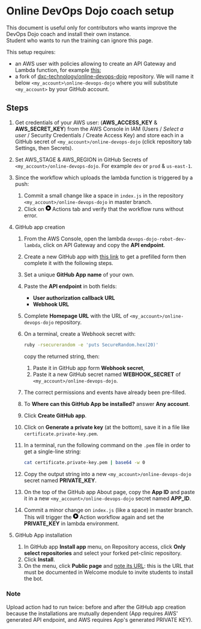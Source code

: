 # Online DevOps Dojo coach setup

This document is useful only for contributors who wants improve the DevOps Dojo
coach and install their own instance.  
Student who wants to run the training can ignore this page.

This setup requires:

- an AWS user with policies allowing to create an API Gateway and Lambda
function, for example [this](./lambda-dojo-upload.json);
- a fork of [dxc-technology/online-devops-dojo](https://github.com/dxc-technology/online-devops-dojo)
repository. We will name it below `<my_account>\online-devops-dojo` where you
will substitute `<my_account>` by your GitHub account.

## Steps

1. Get credentials of your AWS user:  (**AWS_ACCESS_KEY** &
**AWS_SECRET_KEY**) from the AWS Console in IAM (Users / *Select a user* / Security Credentials / Create Access Key) and store each in a
GitHub secret of `<my_account>/online-devops-dojo`
(click repository tab Settings, then Secrets).  
1. Set AWS_STAGE & AWS_REGION in GitHub Secrets of `<my_account>/online-devops-dojo`.
   For example `dev` or `prod` & `us-east-1`.
1. Since the workflow which uploads the lambda function is triggered by a push:  
    1. Commit a small change like a space in `index.js` in the repository `<my_account>/online-devops-dojo` in master branch.
    1. Click on <svg class="octicon octicon-play" viewBox="0 0 14 16"
    version="1.1" width="14" height="16" aria-hidden="true"><path fill-rule="evenodd" d="M14 8A7 7 0 1 1 0 8a7 7 0 0 1 14 0zm-8.223 3.482l4.599-3.066a.5.5 0 0 0 0-.832L5.777 4.518A.5.5 0 0 0 5 4.934v6.132a.5.5 0 0 0 .777.416z"></path></svg> Actions tab and verify that the workflow runs without error.
1. GitHub app creation
    1. From the AWS Console, open the lambda `devops-dojo-robot-dev-lambda`, click on API Gateway and copy the **API endpoint**.
    1. Create a new GitHub app with [this link](https://github.com/settings/apps/new?description=The%20Online%20DevOps%20Dojo%20coach%20is%20here%20to%20help%20you%20learn%20DevOps.%0A%0ALearn%20more%20about%20the%20Online%20DevOps%20Dojo%3A%20https%3A%2F%2Fdxc-technology.github.io%2Fabout-devops-dojo%2F%0A%0A%21%5BTeam%20chat%5D%28https%3A%2F%2Fs3.amazonaws.com%2Fdevopsdojoassets%2Fteam-chat.jpg%29&contents=write&issues=write&pull_requests=write&events[]=issues&events[]=issue_comment&events[]=pull_requests) to get a prefilled form then complete it with the following steps.
    1. Set a unique **GitHub App name** of your own.
    1. Paste the **API endpoint** in both fields:
        - **User authorization callback URL**
        - **Webhook URL**
    1. Complete **Homepage URL** with the URL of `<my_account>/online-devops-dojo` repository.
    1. On a terminal, create a Webhook secret with:

       ```sh
       ruby -rsecurerandom -e 'puts SecureRandom.hex(20)'
       ```

       copy the returned string, then:

        1. Paste it in GitHub app form **Webhook secret**,
        1. Paste it a new GitHub secret named **WEBHOOK_SECRET** of
        `<my_account>/online-devops-dojo`.  
    1. The correct permissions and events have already been pre-filled.  
    1. To **Where can this GitHub App be installed?** answer **Any account**.
    1. Click **Create GitHub app**.
    1. Click on **Generate a private key** (at the bottom), save it in a file
    like `certificate.private-key.pem`.
    1. In a terminal, run the following command on the `.pem` file in order to get
    a single-line string:

       ```sh
       cat certificate.private-key.pem | base64 -w 0
       ```

    1. Copy the output string into a new `<my_account>/online-devops-dojo` secret named **PRIVATE_KEY**.
    1. On the top of the GitHub app About page, copy the **App ID** and paste it in a new  `<my_account>/online-devops-dojo` secret named **APP_ID**.
    1. Commit a minor change on `index.js` (like a space) in master branch. This will
       trigger the <svg class="octicon octicon-play" viewBox="0 0 14 16"
    version="1.1" width="14" height="16" aria-hidden="true"><path fill-rule="evenodd" d="M14 8A7 7 0 1 1 0 8a7 7 0 0 1 14 0zm-8.223 3.482l4.599-3.066a.5.5 0 0 0 0-.832L5.777 4.518A.5.5 0 0 0 5 4.934v6.132a.5.5 0 0 0 .777.416z"></path></svg> Action
    workflow again and set the **PRIVATE_KEY** in lambda environment.

1. GitHub App installation  
   1. In GitHub app **Install app** menu, on Repository access, click **Only select
   repositories** and select your forked pet-clinic repository.
   1. Click **Install**.
   1. On the menu, click **Public page** and <ins>note its URL</ins>: this is the URL
   that must be documented in Welcome module to invite students to install the bot.

### Note

Upload action had to run twice: before and after the GitHub app creation
because the installations are mutually dependent (App requires AWS' generated
API endpoint, and AWS requires App's generated PRIVATE KEY).

